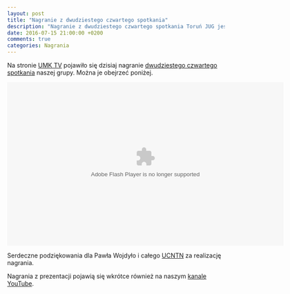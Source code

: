 ```yaml
---
layout: post
title: "Nagranie z dwudziestego czwartego spotkania"
description: "Nagranie z dwudziestego czwartego spotkania Toruń JUG jest już dostępne na stronie UMK TV!"
date: 2016-07-15 21:00:00 +0200
comments: true
categories: Nagrania
---
```

Na stronie <a href="http://tv.umk.pl/?id=3143" target="_blank">UMK TV</a> pojawiło się dzisiaj nagranie <a href="{{root_url}}/meeting/24/">dwudziestego czwartego spotkania</a> naszej grupy. Można je obejrzeć poniżej.

<div class="row text-center" style="margin-top: 10px; margin-bottom: 10px;">
  <div class="col-md-12">
    <object type="application/x-shockwave-flash" data="http://tv.umk.pl/extp/ExtPlayer.swf" width="640" height="379">
      <param name="movie" value="http://tv.umk.pl/extp/ExtPlayer.swf"/>
      <param name="allowScriptAccess" value="always" />
      <param name="flashVars" value="movieID=3143&amp;width=640" />
    </object>
  </div>
</div>

Serdeczne podziękowania dla Pawła Wojdyło i&nbsp;całego <a href="http://www.ucntn.umk.pl" target="_blank">UCNTN</a> za realizację nagrania.

Nagrania z&nbsp;prezentacji pojawią się wkrótce również na naszym <a href="https://www.youtube.com/c/TorunJUG" target="_blank">kanale YouTube</a>.

